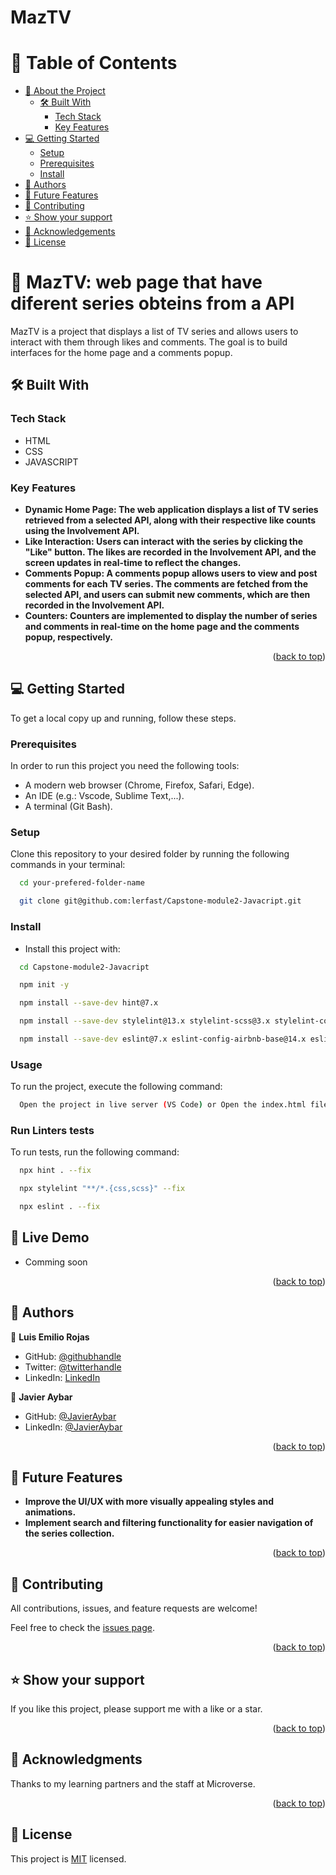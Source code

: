 # MazTV

<a name="readme-top"></a>

# 📗 Table of Contents

- [📖 About the Project](#about-project)
  - [🛠️ Built With](#built-with)
    - [Tech Stack](#tech-stack)
    - [Key Features](#key-features)
- [💻 Getting Started](#getting-started)
  - [Setup](#setup)
  - [Prerequisites](#prerequisites)
  - [Install](#install)
- [👥 Authors](#authors)
- [🔭 Future Features](#future-features)
- [🤝 Contributing](#contributing)
- [⭐ Show your support](#support)
- [🙏 Acknowledgements](#acknowledgements)
- [📝 License](#license)

<!-- PROJECT DESCRIPTION -->

# 📖 MazTV: web page that have diferent series obteins from a API <a name="about-project"></a>

 MazTV is a project that displays a list of TV series and allows users to interact with them through likes and comments. The goal is to build interfaces for the home page and a comments popup.

## 🛠️ Built With <a name="built-with">

### Tech Stack <a name="tech-stack"></a>

- HTML
- CSS
- JAVASCRIPT

</a>

<!-- Features -->

### Key Features <a name="key-features"></a>

- **Dynamic Home Page: The web application displays a list of TV series retrieved from a selected API, along with their respective like counts using the Involvement API.**
- **Like Interaction: Users can interact with the series by clicking the "Like" button. The likes are recorded in the Involvement API, and the screen updates in real-time to reflect the changes.**
- **Comments Popup: A comments popup allows users to view and post comments for each TV series. The comments are fetched from the selected API, and users can submit new comments, which are then recorded in the Involvement API.**
- **Counters: Counters are implemented to display the number of series and comments in real-time on the home page and the comments popup, respectively.**

<p align="right">(<a href="#readme-top">back to top</a>)</p>


<!-- GETTING STARTED -->

## 💻 Getting Started <a name="getting-started"></a>

To get a local copy up and running, follow these steps.

### Prerequisites

In order to run this project you need the following tools:

- A modern web browser (Chrome, Firefox, Safari, Edge).
- An IDE (e.g.: Vscode, Sublime Text,...).
- A terminal (Git Bash).

### Setup

Clone this repository to your desired folder by running the following commands in your terminal:

```sh
  cd your-prefered-folder-name

  git clone git@github.com:lerfast/Capstone-module2-Javacript.git
```

### Install

- Install this project with:

```sh
  cd Capstone-module2-Javacript

  npm init -y

  npm install --save-dev hint@7.x

  npm install --save-dev stylelint@13.x stylelint-scss@3.x stylelint-config-standard@21.x stylelint-csstree-validator@1.x

  npm install --save-dev eslint@7.x eslint-config-airbnb-base@14.x eslint-plugin-import@2.x babel-eslint@10.x
```

### Usage

To run the project, execute the following command:

```sh
  Open the project in live server (VS Code) or Open the index.html file on your browser.
```

### Run Linters tests

To run tests, run the following command:

```sh
  npx hint . --fix

  npx stylelint "**/*.{css,scss}" --fix

  npx eslint . --fix
```
<!-- LIVE DEMO -->

## 🚀 Live Demo <a name="live-demo"></a>


- Comming soon

<p align="right">(<a href="#readme-top">back to top</a>)</p>

<!-- AUTHORS -->

## 👥 Authors <a name="authors"></a>

👤 **Luis Emilio Rojas**

- GitHub: [@githubhandle](https://github.com/lerfast)
- Twitter: [@twitterhandle](https://twitter.com/lerfast)
- LinkedIn: [LinkedIn](https://www.linkedin.com/in/luis-emilio-rojas-rojas-6ba90a8a/)
  
👤 **Javier Aybar**

- GitHub: [@JavierAybar](https://github.com/JavierAybar)
- LinkedIn: [@JavierAybar](https://www.linkedin.com/in/javier-aybar-932376274/)

<p align="right">(<a href="#readme-top">back to top</a>)</p>

<!-- FUTURE FEATURES -->

## 🔭 Future Features <a name="future-features"></a>

- **Improve the UI/UX with more visually appealing styles and animations.**
- **Implement search and filtering functionality for easier navigation of the series collection.**

<p align="right">(<a href="#readme-top">back to top</a>)</p>

<!-- CONTRIBUTING -->

## 🤝 Contributing <a name="contributing"></a>

All contributions, issues, and feature requests are welcome!

Feel free to check the [issues page](../../issues/).

<p align="right">(<a href="#readme-top">back to top</a>)</p>

<!-- SUPPORT -->

## ⭐ Show your support <a name="support"></a>

If you like this project, please support me with a like or a star.

<p align="right">(<a href="#readme-top">back to top</a>)</p>

<!-- ACKNOWLEDGEMENTS -->

## 🙏 Acknowledgments <a name="acknowledgements"></a>

Thanks to my learning partners and the staff at Microverse.

<p align="right">(<a href="#readme-top">back to top</a>)</p>

<!-- LICENSE -->

## 📝 License <a name="license"></a>

This project is [MIT](./LICENSE) licensed.
